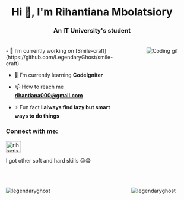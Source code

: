 <!-- [![MasterHead](https://img.freepik.com/free-photo/development-opportunity-strategy-improvement-word_53876-13771.jpg?w=740&t=st=1681386623~exp=1681387223~hmac=5f26af85f5108a78798c6b78aff8d236a1b0fdb4818ed699a1e497ed21862fac)](https://rishavchanda.io) -->
<style>
@media (max-width: 600px) {
   .responsive-grid {
        grid-template-columns: 1fr;
    }
}
</style>
<h1 align="center">Hi 👋, I'm Rihantiana Mbolatsiory</h1>
<h3 align="center">An IT University's student</h3>
<div class="responsive-grid" style="display: grid; grid-template-columns: repeat(2, 1fr); grid-gap: 10px;">
<div style="padding: 20px;">
- 🔭 I’m currently working on [Smile-craft](https://github.com/LegendaryGhost/smile-craft)

- 🌱 I’m currently learning **CodeIgniter**
        
- 📫 How to reach me **rihantiana000@gmail.com**
        
- ⚡ Fun fact **I always find lazy but smart ways to do things**

<h3 align="left">Connect with me:</h3>
<p align="left">
    <a href="https://instagram.com/rihantiana000" target="blank"><img align="center" src="https://raw.githubusercontent.com/rahuldkjain/github-profile-readme-generator/master/src/images/icons/Social/instagram.svg" alt="rihantiana000" height="30" width="40" /></a>
</p>
        
<p>I got other soft and hard skills 😉😁</p>
</div>
<div style="padding: 20px;">
<img align="right" alt="Coding gif" src="https://media2.giphy.com/media/2IudUHdI075HL02Pkk/giphy.gif?cid=ecf05e47v2c9elkkx2xkyshrmghxvo41xnuwbdcl087159ec&rid=giphy.gif&ct=g"/>
</div>
<div style="padding: 20px;">
<img src="https://github-readme-stats.vercel.app/api/top-langs?username=legendaryghost&show_icons=true&locale=en&layout=compact" alt="legendaryghost" />
</div>
<div style="padding: 20px;">
<img src="https://github-readme-stats.vercel.app/api?username=legendaryghost&show_icons=true&locale=en" alt="legendaryghost" />
</div>
</div>
